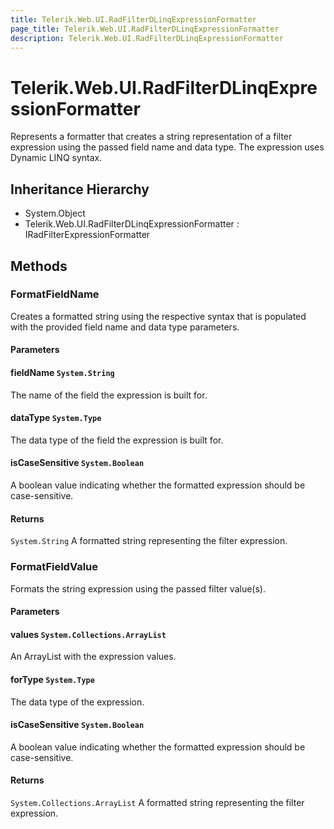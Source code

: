 ```yaml
---
title: Telerik.Web.UI.RadFilterDLinqExpressionFormatter
page_title: Telerik.Web.UI.RadFilterDLinqExpressionFormatter
description: Telerik.Web.UI.RadFilterDLinqExpressionFormatter
---
```


# Telerik.Web.UI.RadFilterDLinqExpressionFormatter

Represents a formatter that creates a string representation of a filter expression
            using the passed field name and data type. The expression uses Dynamic LINQ syntax.

## Inheritance Hierarchy

* System.Object
* Telerik.Web.UI.RadFilterDLinqExpressionFormatter : IRadFilterExpressionFormatter

## Methods

###  FormatFieldName

Creates a formatted string using the respective syntax that is populated with the
            provided field name and data type parameters.

#### Parameters

#### fieldName `System.String`

The name of the field the expression is built for.

#### dataType `System.Type`

The data type of the field the expression is built for.

#### isCaseSensitive `System.Boolean`

A boolean value indicating whether the formatted expression
            should be case-sensitive.

#### Returns

`System.String` A formatted string representing the filter expression.

###  FormatFieldValue

Formats the string expression using the passed filter value(s).

#### Parameters

#### values `System.Collections.ArrayList`

An ArrayList with the expression values.

#### forType `System.Type`

The data type of the expression.

#### isCaseSensitive `System.Boolean`

A boolean value indicating whether the formatted expression
            should be case-sensitive.

#### Returns

`System.Collections.ArrayList` A formatted string representing the filter expression.

